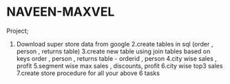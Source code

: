 # NAVEEN-MAXVEL                  
Project;

1. Download super store data from google
2.create tables in sql (order , person , returns table)
3.create new table using join tables based on keys
order , person , returns table - orderid , person
4.city wise sales , profit
5.segment wise max sales , discounts, profit
6.city wise top3 sales
7.create store procedure for all your above 6 tasks
